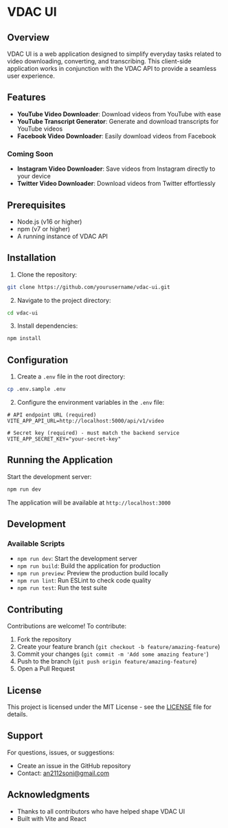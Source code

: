 # VDAC UI

## Overview

VDAC UI is a web application designed to simplify everyday tasks related to video downloading, converting, and transcribing. This client-side application works in conjunction with the VDAC API to provide a seamless user experience.

## Features

- **YouTube Video Downloader**: Download videos from YouTube with ease
- **YouTube Transcript Generator**: Generate and download transcripts for YouTube videos
- **Facebook Video Downloader**: Easily download videos from Facebook

### Coming Soon
- **Instagram Video Downloader**: Save videos from Instagram directly to your device
- **Twitter Video Downloader**: Download videos from Twitter effortlessly

## Prerequisites

- Node.js (v16 or higher)
- npm (v7 or higher)
- A running instance of VDAC API

## Installation

1. Clone the repository:
```bash
git clone https://github.com/yourusername/vdac-ui.git
```

2. Navigate to the project directory:
```bash
cd vdac-ui
```

3. Install dependencies:
```bash
npm install
```

## Configuration

1. Create a `.env` file in the root directory:
```bash
cp .env.sample .env
```

2. Configure the environment variables in the `.env` file:
```env
# API endpoint URL (required)
VITE_APP_API_URL=http://localhost:5000/api/v1/video

# Secret key (required) - must match the backend service
VITE_APP_SECRET_KEY="your-secret-key"
```

## Running the Application

Start the development server:
```bash
npm run dev
```

The application will be available at `http://localhost:3000`

## Development

### Available Scripts

- `npm run dev`: Start the development server
- `npm run build`: Build the application for production
- `npm run preview`: Preview the production build locally
- `npm run lint`: Run ESLint to check code quality
- `npm run test`: Run the test suite

## Contributing

Contributions are welcome! To contribute:

1. Fork the repository
2. Create your feature branch (`git checkout -b feature/amazing-feature`)
3. Commit your changes (`git commit -m 'Add some amazing feature'`)
4. Push to the branch (`git push origin feature/amazing-feature`)
5. Open a Pull Request

## License

This project is licensed under the MIT License - see the [LICENSE](LICENSE) file for details.

## Support

For questions, issues, or suggestions:

- Create an issue in the GitHub repository
- Contact: an2112soni@gmail.com

## Acknowledgments

- Thanks to all contributors who have helped shape VDAC UI
- Built with Vite and React
